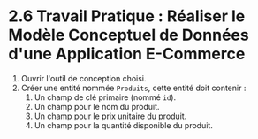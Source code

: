 # 2.6 Travail Pratique : Réaliser le Modèle Conceptuel de Données d'une Application E-Commerce

1. Ouvrir l'outil de conception choisi.
2. Créer une entité nommée `Produits`, cette entité doit contenir :
   1. Un champ de clé primaire (nommé `id`).
   2. Un champ pour le nom du produit.
   3. Un champ pour le prix unitaire du produit.
   4. Un champ pour la quantité disponible du produit.